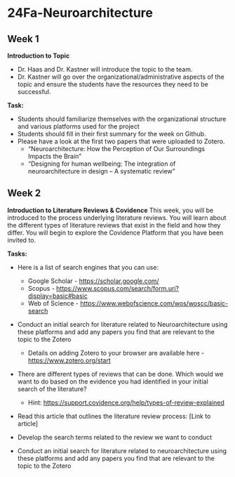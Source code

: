 # 24Fa-Neuroarchitecture

## Week 1
**Introduction to Topic**
* Dr. Haas and Dr. Kastner will introduce the topic to the team. 
* Dr. Kastner will go over the organizational/administrative aspects of the topic and ensure the students have the resources they need to be successful.
  
**Task:**
* Students should familiarize themselves with the organizational structure and various platforms used for the project
* Students should fill in their first summary for the week on Github.
* Please have a look at the first two papers that were uploaded to Zotero. 
  + “Neuroarchitecture: How the Perception of Our Surroundings Impacts the Brain”
  + “Designing for human wellbeing: The integration of neuroarchitecture in design – A systematic review”

## Week 2
**Introduction to Literature Reviews & Covidence**
This week, you will be introduced to the process underlying literature reviews. 
You will learn about the different types of literature reviews that exist in the field and how they differ. 
You will begin to explore the Covidence Platform that you have been invited to. 

**Tasks:**
* Here is a list of search engines that you can use:
  + Google Scholar - https://scholar.google.com/
  + Scopus - https://www.scopus.com/search/form.uri?display=basic#basic
  + Web of Science - https://www.webofscience.com/wos/woscc/basic-search

* Conduct an initial search for literature related to Neuroarchitecture using these platforms and add any papers you find that are relevant to the topic to the Zotero
  + Details on adding Zotero to your browser are available here - https://www.zotero.org/start

* There are different types of reviews that can be done. Which would we want to do based on the evidence you had identified in your initial search of the literature? 
  + Hint: https://support.covidence.org/help/types-of-review-explained

* Read this article that outlines the literature review process:
[Link to article] 

* Develop the search terms related to the review we want to conduct

* Conduct an initial search for literature related to neuroarchitecture using these platforms and add any papers you find that are relevant to the topic to the Zotero















